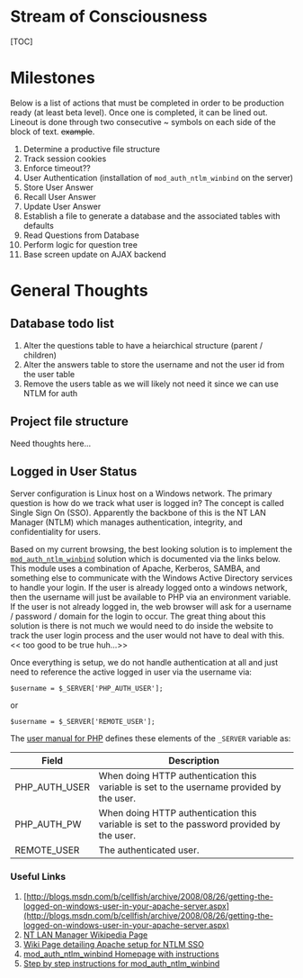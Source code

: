 # Stream of Consciousness

[TOC]

# Milestones

Below is a list of actions that must be completed in order to be production ready (at least beta level).  Once one is completed, it can be lined out.  Lineout is done through two consecutive ~ symbols on each side of the block of text.  ~~example~~.

 1. Determine a productive file structure
 2. Track session cookies
 3. Enforce timeout??
 2. User Authentication (installation of `mod_auth_ntlm_winbind` on the server)
 3. Store User Answer
 4. Recall User Answer
 5. Update User Answer
 6. Establish a file to generate a database and the associated tables with defaults
 7. Read Questions from Database
 8. Perform logic for question tree
 9. Base screen update on AJAX backend

# General Thoughts

## Database todo list

 1. Alter the questions table to have a heiarchical structure (parent / children)
 2. Alter the answers table to store the username and not the user id from the user table
 3. Remove the users table as we will likely not need it since we can use NTLM for auth

## Project file structure

Need thoughts here...

## Logged in User Status

Server configuration is Linux host on a Windows network.  The primary question is how do we track what user is logged in? The concept is called Single Sign On (SSO).  Apparently the backbone of this is the  NT LAN Manager (NTLM) which manages  authentication, integrity, and confidentiality for users.

Based on my current browsing, the best looking solution is to implement the [`mod_auth_ntlm_winbind`](http://adldap.sourceforge.net/wiki/doku.php?id=mod_auth_ntlm_winbind) solution which is documented via the links below.  This module uses a combination of Apache, Kerberos, SAMBA, and something else to communicate with the Windows Active Directory services to handle your login.  If the user is already logged onto a windows network, then the username will just be available to PHP via an environment variable.  If the user is not already logged in, the web browser will ask for a username / password / domain for the login to occur.  The great thing about this solution is there is not much we would need to do inside the website to track the user login process and the user would not have to deal with this.  << too good to be true huh...>>

Once everything is setup, we do not handle authentication at all and just need to reference the active logged in user via the username via:

```
$username = $_SERVER['PHP_AUTH_USER'];
```

or

```
$username = $_SERVER['REMOTE_USER'];
```

The [user manual for PHP](http://php.net/manual/en/reserved.variables.server.php) defines these elements of the `_SERVER` variable as:

| Field | Description |
|-------|-------------|
| PHP_AUTH_USER | When doing HTTP authentication this variable is set to the username provided by the user. |
| PHP_AUTH_PW | When doing HTTP authentication this variable is set to the password provided by the user. |
| REMOTE_USER | The authenticated user. |

### Useful Links

  1. [http://blogs.msdn.com/b/cellfish/archive/2008/08/26/getting-the-logged-on-windows-user-in-your-apache-server.aspx](http://blogs.msdn.com/b/cellfish/archive/2008/08/26/getting-the-logged-on-windows-user-in-your-apache-server.aspx)
  2. [NT LAN Manager Wikipedia Page](http://en.wikipedia.org/wiki/NT_LAN_Manager)
  3. [Wiki Page detailing Apache setup for NTLM SSO](http://wiki.otterhub.org/index.php?title=Implementing_Single_Sign_On_on_Linux_with_Apache)
  4. [mod_auth_ntlm_winbind Homepage with instructions](http://adldap.sourceforge.net/wiki/doku.php?id=mod_auth_ntlm_winbind)
  5. [Step by step instructions for mod_auth_ntlm_winbind](http://sourceforge.net/p/adldap/discussion/500911/thread/94209498/)





